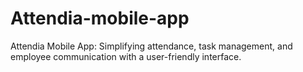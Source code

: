# Attendia-mobile-app
Attendia Mobile App: Simplifying attendance, task management, and employee communication with a user-friendly interface.
